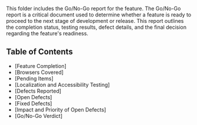 
This folder includes the Go/No-Go report for the feature. The Go/No-Go report is a critical document used to determine whether a feature is ready to proceed to the next stage of development or release. This report outlines the completion status, testing results, defect details, and the final decision regarding the feature's readiness.

## Table of Contents

- [Feature Completion]
- [Browsers Covered]
- [Pending Items]
- [Localization and Accessibility Testing]
- [Defects Reported]
- [Open Defects]
- [Fixed Defects]
- [Impact and Priority of Open Defects]
- [Go/No-Go Verdict]

